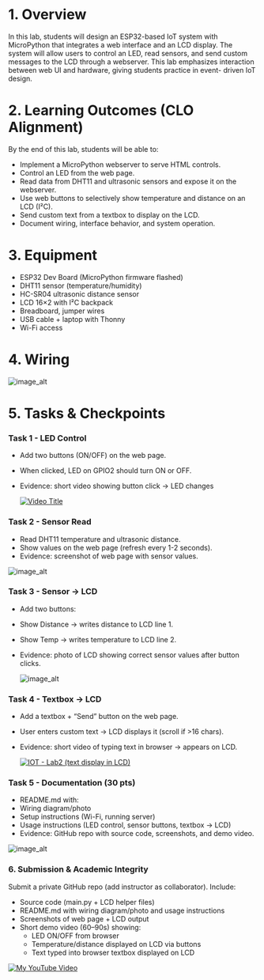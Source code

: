 # 1. Overview

In this lab, students will design an ESP32-based IoT system with MicroPython that integrates a
web interface and an LCD display. The system will allow users to control an LED, read sensors,
and send custom messages to the LCD through a webserver.
This lab emphasizes interaction between web UI and hardware, giving students practice in event-
driven IoT design.

# 2. Learning Outcomes (CLO Alignment)
By the end of this lab, students will be able to:
- Implement a MicroPython webserver to serve HTML controls.
- Control an LED from the web page.
- Read data from DHT11 and ultrasonic sensors and expose it on the webserver.
- Use web buttons to selectively show temperature and distance on an LCD (I²C).
- Send custom text from a textbox to display on the LCD.
- Document wiring, interface behavior, and system operation.

# 3. Equipment
- ESP32 Dev Board (MicroPython firmware flashed)
- DHT11 sensor (temperature/humidity)
- HC-SR04 ultrasonic distance sensor
- LCD 16×2 with I²C backpack
- Breadboard, jumper wires
- USB cable + laptop with Thonny
- Wi-Fi access

# 4. Wiring

  ![image_alt](https://raw.githubusercontent.com/mleanggg/IOT-class-AUPP-2025-Taing-Muyleang_Group9/e447a7a9dc2479d0f6568c45dcb658edb83ee735/Lab2/photo_2025-09-19%2015.30.10.jpeg)

# 5. Tasks & Checkpoints

### Task 1 - LED Control 
- Add two buttons (ON/OFF) on the web page.
- When clicked, LED on GPIO2 should turn ON or OFF.
- Evidence: short video showing button click → LED changes

  [![Video Title](https://img.youtube.com/vi/DDptpCSwtmc/hqdefault.jpg)](https://www.youtube.com/watch?v=DDptpCSwtmc)


### Task 2 - Sensor Read 
- Read DHT11 temperature and ultrasonic distance.
- Show values on the web page (refresh every 1-2 seconds).
- Evidence: screenshot of web page with sensor values.
  
![image_alt](https://raw.githubusercontent.com/mleanggg/IOT-class-AUPP-2025-Taing-Muyleang_Group9/c0eb6af7b7bc72cd31fbc21fb45384dff89c8ea4/Lab2/photo_2025-09-19%2015.06.23.jpeg)

### Task 3 - Sensor → LCD 
- Add two buttons:
- Show Distance → writes distance to LCD line 1.
- Show Temp → writes temperature to LCD line 2.
- Evidence: photo of LCD showing correct sensor values after button clicks.

  ![image_alt](https://raw.githubusercontent.com/mleanggg/IOT-class-AUPP-2025-Taing-Muyleang_Group9/0e0d0226cb8d22cd924f0fa4fcede5727202995c/Lab2/photo_2025-09-19%2015.25.16.jpeg) 


### Task 4 - Textbox → LCD 
- Add a textbox + “Send” button on the web page.
- User enters custom text → LCD displays it (scroll if >16 chars).
- Evidence: short video of typing text in browser → appears on LCD.

  [![IOT - Lab2 (text display in LCD)](https://img.youtube.com/vi/XM_0uU5bOsg/hqdefault.jpg)](https://www.youtube.com/watch?v=XM_0uU5bOsg)


### Task 5 - Documentation (30 pts)
- README.md with:
- Wiring diagram/photo
- Setup instructions (Wi-Fi, running server)
- Usage instructions (LED control, sensor buttons, textbox → LCD)
- Evidence: GitHub repo with source code, screenshots, and demo video.

![image_alt](https://raw.githubusercontent.com/mleanggg/IOT-class-AUPP-2025-Taing-Muyleang_Group9/20a10659c27052042512a8e07696ce036c365b28/Lab2/photo_2025-09-19%2015.44.18.jpeg)

  
### 6. Submission & Academic Integrity
Submit a private GitHub repo (add instructor as collaborator). Include:
- Source code (main.py + LCD helper files)
- README.md with wiring diagram/photo and usage instructions
- Screenshots of web page + LCD output
- Short demo video (60–90s) showing:
   - LED ON/OFF from browser
   - Temperature/distance displayed on LCD via buttons
   - Text typed into browser textbox displayed on LCD

[![My YouTube Video](https://img.youtube.com/vi/09kR5pUJa3s/hqdefault.jpg)](https://www.youtube.com/watch?v=09kR5pUJa3s)



















